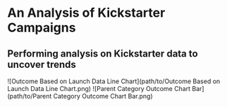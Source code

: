 # An Analysis of Kickstarter Campaigns
Performing analysis on Kickstarter data to uncover trends
---
![Outcome Based on Launch Data Line Chart](path/to/Outcome Based on Launch Data Line Chart.png)
![Parent Category Outcome Chart Bar](path/to/Parent Category Outcome Chart Bar.png)
